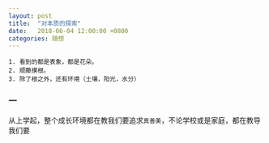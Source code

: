 ```yaml
---
layout: post
title:  "对本质的探索"
date:   2018-06-04 12:00:00 +0800
categories: 随想
---
```


```
1. 看到的都是表象，都是花朵。
2. 顺藤摸根。
3. 除了根之外，还有环境（土壤，阳光，水分）
```

### 一
从上学起，整个成长环境都在教我们要追求``真善美``，不论学校或是家庭，都在教导我们要
